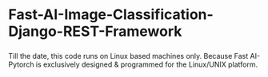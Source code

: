 # Fast-AI-Image-Classification-Django-REST-Framework
#####
#####
Till the date, this code runs on Linux based machines only. Because Fast AI- Pytorch is exclusively designed & programmed for the Linux/UNIX platform.

